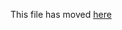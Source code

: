 This file has moved [here](https://github.com/facebook/create-react-app/blob/main/packages/cra-template/template/README.md)
